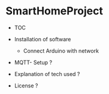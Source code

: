# SmartHomeProject

- TOC

- Installation of software
  - Connect Arduino with network

- MQTT- Setup ?

- Explanation of tech used ?

- License ?

